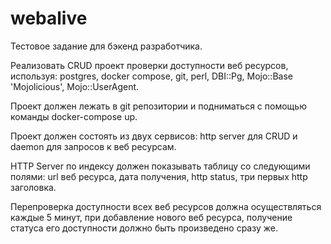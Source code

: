 # webalive

Тестовое задание для бэкенд разработчика.

Реализовать CRUD проект проверки доступности веб ресурсов,
используя: postgres, docker compose, git, perl, DBI::Pg, Mojo::Base 'Mojolicious', Mojo::UserAgent.

Проект должен лежать в git репозитории и подниматься с помощью команды docker-compose up.

Проект должен состоять из двух сервисов: http server для CRUD и daemon для запросов к веб ресурсам.

HTTP Server по индексу должен показывать таблицу со следующими полями:
url веб ресурса, дата получения, http status, три первых http заголовка.

Перепроверка доступности всех веб ресурсов должна осуществляться каждые 5 минут,
при добавление нового веб ресурса, получение статуса его доступности должно быть произведено сразу же.
